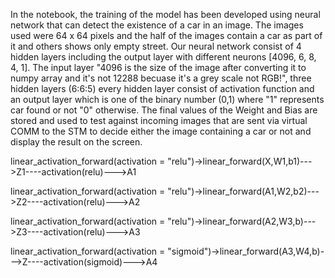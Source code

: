In the notebook, the training of the model has been developed using neural network that can detect the existence of a car in an image. The images used were 64 x 64 pixels and the half of the images contain a car as part of it and others shows only empty street. Our neural network consist of 4 hidden layers including the output layer with different neurons [4096, 6, 8, 4, 1]. The input layer "4096 is the size of the image after converting it to numpy array and it's not 12288 becuase it's a grey scale not RGB!", three hidden layers (6:6:5) every hidden layer consist of activation function and an output layer which is one of the binary number (0,1) where "1" represents car found or not "0" otherwise. The final values of the Weight and Bias are stored and used to test against incoming images that are sent via virtual COMM to the STM to decide either the image containing a car or not and display the result on the screen. 


linear_activation_forward(activation = "relu")->linear_forward(X,W1,b1)--->Z1----activation(relu)--->A1

linear_activation_forward(activation = "relu")->linear_forward(A1,W2,b2)--->Z2----activation(relu)--->A2

linear_activation_forward(activation = "relu")->linear_forward(A2,W3,b)--->Z3----activation(relu)--->A3

linear_activation_forward(activation = "sigmoid")->linear_forward(A3,W4,b)--->Z----activation(sigmoid)--->A4
